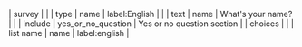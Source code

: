 | survey |
| | type    | name               | label:English              |
| | text    | name               | What's your name?          |
| | include | yes_or_no_question | Yes or no question section |
| choices |
| | list name | name | label:english |
